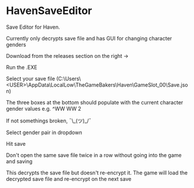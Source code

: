 # HavenSaveEditor

Save Editor for Haven.

Currently only decrypts save file and has GUI for changing character genders

Download from the releases section on the right ->

Run the .EXE

Select your save file (C:\Users\\\<USER>\AppData\LocalLow\TheGameBakers\Haven\GameSlot_00\Save.json)

The three boxes at the bottom should populate with the current character gender values e.g. ^WW WW 2

If not somethings broken, ¯\\\_(ツ)_/¯

Select gender pair in dropdown

Hit save

Don't open the same save file twice in a row without going into the game and saving

This decrypts the save file but doesn't re-encrypt it. The game will load the decrypted save file and re-encrypt on the next save
